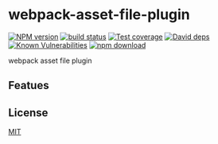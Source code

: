 # webpack-asset-file-plugin

[![NPM version][npm-image]][npm-url]
[![build status][travis-image]][travis-url]
[![Test coverage][codecov-image]][codecov-url]
[![David deps][david-image]][david-url]
[![Known Vulnerabilities][snyk-image]][snyk-url]
[![npm download][download-image]][download-url]

[npm-image]: https://img.shields.io/npm/v/webpack-asset-file-plugin.svg?style=flat-square
[npm-url]: https://npmjs.org/package/webpack-asset-file-plugin
[travis-image]: https://img.shields.io/travis/hubcarl/webpack-asset-file-plugin.svg?style=flat-square
[travis-url]: https://travis-ci.org/hubcarl/webpack-asset-file-plugin
[codecov-image]: https://img.shields.io/codecov/c/github/hubcarl/webpack-asset-file-plugin.svg?style=flat-square
[codecov-url]: https://codecov.io/github/hubcarl/webpack-asset-file-plugin?branch=master
[david-image]: https://img.shields.io/david/hubcarl/webpack-asset-file-plugin.svg?style=flat-square
[david-url]: https://david-dm.org/hubcarl/webpack-asset-file-plugin
[snyk-image]: https://snyk.io/test/npm/webpack-asset-file-plugin/badge.svg?style=flat-square
[snyk-url]: https://snyk.io/test/npm/webpack-asset-file-plugin
[download-image]: https://img.shields.io/npm/dm/webpack-asset-file-plugin.svg?style=flat-square
[download-url]: https://npmjs.org/package/webpack-asset-file-plugin

webpack asset file plugin

## Featues

## License

[MIT](LICENSE)
